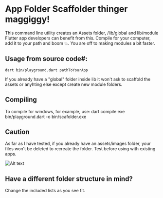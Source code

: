 # App Folder Scaffolder thinger maggiggy!

This command line utility creates an Assets folder, /lib/global and lib/module
Flutter  app developers can benefit from this. Compile for your computer, add it to your path and boom 💥. You are off to making modules a bit faster.


## Usage from source code#: 
```dart bin/playground.dart pathToYourApp```

If you already have a "global" folder inside lib it won't ask to scaffold the assets or anyhting else except
 create new module folders.

 
## Compiling

To compile for windows, for example, use:
dart compile exe bin/playground.dart -o bin/scafolder.exe

## Caution

As far as I have tested, if you already have an assets/images folder, your files won't be deleted to recreate the folder. Test before using with existing apps.

![Alt text](screenshots/img1.png)

## Have a different folder structure in mind?
Change the included lists as you see fit.